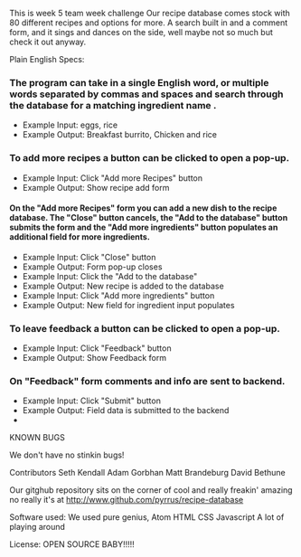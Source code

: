  This is week 5 team week challenge
   Our recipe database comes stock with 80 different recipes and options for more. A search built in and a comment form, and it sings and dances on the side, well maybe not so much but check it out anyway.



Plain English Specs:
### The program can take in a single English word, or multiple words separated by commas and spaces and search through the database for a matching ingredient name .
  * Example Input: eggs, rice
  * Example Output: Breakfast burrito, Chicken and rice
### To add more recipes a button can be clicked to open a pop-up.
  * Example Input: Click "Add more Recipes" button
  * Example Output: Show recipe add form
#### On the "Add more Recipes" form you can add a new dish to the recipe database. The "Close" button cancels, the "Add to the database" button submits the form and the "Add more ingredients" button populates an additional field for more ingredients.
* Example Input: Click "Close" button
* Example Output: Form pop-up closes
* Example Input: Click the "Add to the database"
* Example Output: New recipe is added to the database
* Example Input: Click "Add more ingredients" button
* Example Output: New field for ingredient input populates

### To leave feedback a button can be clicked to open a pop-up.
  * Example Input: Click "Feedback" button
  * Example Output: Show Feedback form

### On "Feedback" form comments and info are sent to backend.
  * Example Input: Click "Submit" button
  * Example Output: Field data is submitted to the backend
  * 
  

KNOWN BUGS

We don't have no stinkin bugs!

Contributors
Seth Kendall
Adam Gorbhan
Matt Brandeburg
David Bethune

Our gitghub repository sits on the corner of cool and really freakin' amazing
no really it's at  http://www.github.com/pyrrus/recipe-database

Software used:
We used pure genius, 
Atom
HTML
CSS
Javascript
A lot of playing around



License:
OPEN SOURCE BABY!!!!!
